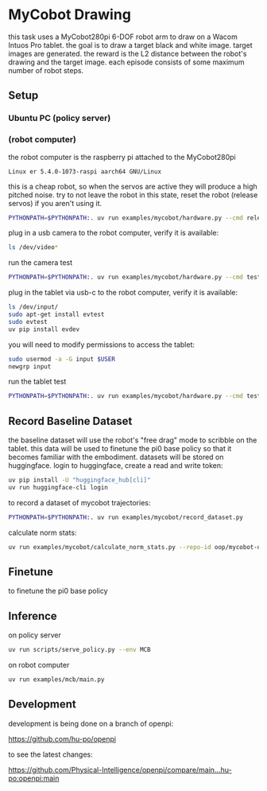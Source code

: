 # MyCobot Drawing

this task uses a MyCobot280pi 6-DOF robot arm to draw on a Wacom Intuos Pro tablet.
the goal is to draw a target black and white image.
target images are generated.
the reward is the L2 distance between the robot's drawing and the target image.
each episode consists of some maximum number of robot steps.

## Setup

### Ubuntu PC (policy server)

###  (robot computer)

the robot computer is the raspberry pi attached to the MyCobot280pi

`Linux er 5.4.0-1073-raspi aarch64 GNU/Linux`

this is a cheap robot, so when the servos are active they will produce a high pitched noise.
try to not leave the robot in this state, reset the robot (release servos) if you aren't using it.

```bash
PYTHONPATH=$PYTHONPATH:. uv run examples/mycobot/hardware.py --cmd release
```



plug in a usb camera to the robot computer, verify it is available:

```bash
ls /dev/video*
```

run the camera test

```bash
PYTHONPATH=$PYTHONPATH:. uv run examples/mycobot/hardware.py --cmd test_camera --debug
```

plug in the tablet via usb-c to the robot computer, verify it is available:

```bash
ls /dev/input/
sudo apt-get install evtest
sudo evtest
uv pip install evdev
```

you will need to modify permissions to access the tablet:

```bash
sudo usermod -a -G input $USER
newgrp input
```

run the tablet test

```bash
PYTHONPATH=$PYTHONPATH:. uv run examples/mycobot/hardware.py --cmd test_tablet --debug
```


## Record Baseline Dataset

the baseline dataset will use the robot's "free drag" mode to scribble on the tablet.
this data will be used to finetune the pi0 base policy so that it becomes familiar with the embodiment.
datasets will be stored on huggingface.
login to huggingface, create a read and write token:

```bash
uv pip install -U "huggingface_hub[cli]"
uv run huggingface-cli login
```

to record a dataset of mycobot trajectories:

```bash
PYTHONPATH=$PYTHONPATH:. uv run examples/mycobot/record_dataset.py
```

calculate norm stats:

```bash
uv run examples/mycobot/calculate_norm_stats.py --repo-id oop/mycobot-dataset
```

## Finetune

to finetune the pi0 base policy

## Inference

on policy server

```bash
uv run scripts/serve_policy.py --env MCB
```

on robot computer

```bash
uv run examples/mcb/main.py
```

## Development

development is being done on a branch of openpi:

https://github.com/hu-po/openpi

to see the latest changes:

https://github.com/Physical-Intelligence/openpi/compare/main...hu-po:openpi:main